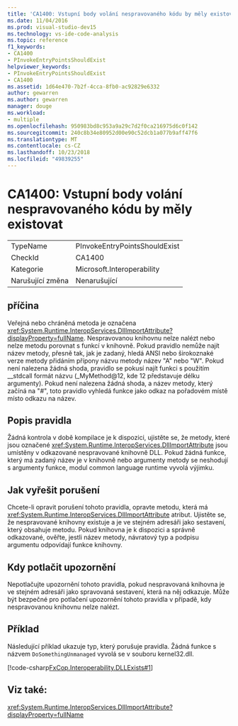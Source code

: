 ```yaml
---
title: 'CA1400: Vstupní body volání nespravovaného kódu by měly existovat'
ms.date: 11/04/2016
ms.prod: visual-studio-dev15
ms.technology: vs-ide-code-analysis
ms.topic: reference
f1_keywords:
- CA1400
- PInvokeEntryPointsShouldExist
helpviewer_keywords:
- PInvokeEntryPointsShouldExist
- CA1400
ms.assetid: 1d64e470-7b2f-4cca-8fb0-ac92829e6332
author: gewarren
ms.author: gewarren
manager: douge
ms.workload:
- multiple
ms.openlocfilehash: 950983bd8c953a9a29c7d2f0ca216975d6c0f142
ms.sourcegitcommit: 240c8b34e80952d00e90c52dcb1a077b9aff47f6
ms.translationtype: MT
ms.contentlocale: cs-CZ
ms.lasthandoff: 10/23/2018
ms.locfileid: "49839255"
---
```

# <a name="ca1400-pinvoke-entry-points-should-exist"></a>CA1400: Vstupní body volání nespravovaného kódu by měly existovat

|||
|-|-|
|TypeName|PInvokeEntryPointsShouldExist|
|CheckId|CA1400|
|Kategorie|Microsoft.Interoperability|
|Narušující změna|Nenarušující|

## <a name="cause"></a>příčina
 Veřejná nebo chráněná metoda je označena <xref:System.Runtime.InteropServices.DllImportAttribute?displayProperty=fullName>. Nespravovanou knihovnu nelze nalézt nebo nelze metodu porovnat s funkcí v knihovně. Pokud pravidlo nemůže najít název metody, přesně tak, jak je zadaný, hledá ANSI nebo širokoznaké verze metody přidáním přípony názvu metody název "A" nebo "W". Pokud není nalezena žádná shoda, pravidlo se pokusí najít funkci s použitím __stdcall formát názvu (_MyMethod@12, kde 12 představuje délku argumenty). Pokud není nalezena žádná shoda, a název metody, který začíná na "#", toto pravidlo vyhledá funkce jako odkaz na pořadovém místě místo odkazu na název.

## <a name="rule-description"></a>Popis pravidla
 Žádná kontrola v době kompilace je k dispozici, ujistěte se, že metody, které jsou označené <xref:System.Runtime.InteropServices.DllImportAttribute> jsou umístěny v odkazované nespravované knihovně DLL. Pokud žádná funkce, který má zadaný název je v knihovně nebo argumenty metody se neshodují s argumenty funkce, modul common language runtime vyvolá výjimku.

## <a name="how-to-fix-violations"></a>Jak vyřešit porušení
 Chcete-li opravit porušení tohoto pravidla, opravte metodu, která má <xref:System.Runtime.InteropServices.DllImportAttribute> atribut. Ujistěte se, že nespravované knihovny existuje a je ve stejném adresáři jako sestavení, který obsahuje metodu. Pokud knihovna je k dispozici a správně odkazované, ověřte, jestli název metody, návratový typ a podpisu argumentu odpovídají funkce knihovny.

## <a name="when-to-suppress-warnings"></a>Kdy potlačit upozornění
 Nepotlačujte upozornění tohoto pravidla, pokud nespravovaná knihovna je ve stejném adresáři jako spravovaná sestavení, která na něj odkazuje. Může být bezpečné pro potlačení upozornění tohoto pravidla v případě, kdy nespravovanou knihovnu nelze nalézt.

## <a name="example"></a>Příklad
 Následující příklad ukazuje typ, který porušuje pravidla. Žádná funkce s názvem `DoSomethingUnmanaged` vyvolá se v souboru kernel32.dll.

 [!code-csharp[FxCop.Interoperability.DLLExists#1](../code-quality/codesnippet/CSharp/ca1400-p-invoke-entry-points-should-exist_1.cs)]

## <a name="see-also"></a>Viz také:
 <xref:System.Runtime.InteropServices.DllImportAttribute?displayProperty=fullName>